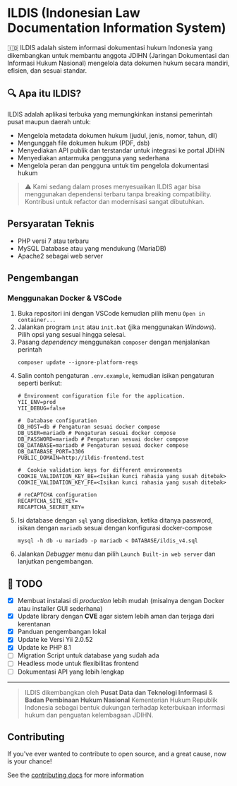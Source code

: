 # ILDIS (Indonesian Law Documentation Information System)

🇮🇩 ILDIS adalah sistem informasi dokumentasi hukum Indonesia yang dikembangkan untuk membantu anggota JDIHN (Jaringan Dokumentasi dan Informasi Hukum Nasional) mengelola data dokumen hukum secara mandiri, efisien, dan sesuai standar.

## 🔍 Apa itu ILDIS?

ILDIS adalah aplikasi terbuka yang memungkinkan instansi pemerintah pusat maupun daerah untuk:

- Mengelola metadata dokumen hukum (judul, jenis, nomor, tahun, dll)
- Mengunggah file dokumen hukum (PDF, dsb)
- Menyediakan API publik dan terstandar untuk integrasi ke portal JDIHN
- Menyediakan antarmuka pengguna yang sederhana
- Mengelola peran dan pengguna untuk tim pengelola dokumentasi hukum


> ⚠️ Kami sedang dalam proses menyesuaikan ILDIS agar bisa menggunakan dependensi terbaru tanpa breaking compatibility. Kontribusi untuk refactor dan modernisasi sangat dibutuhkan.

## Persyaratan Teknis
- PHP versi 7 atau terbaru
- MySQL Database atau yang mendukung (MariaDB)
- Apache2 sebagai web server

## Pengembangan

### Menggunakan Docker & VSCode
1. Buka repositori ini dengan VSCode kemudian pilih menu `Open in container...`
2. Jalankan program `init` atau `init.bat` (jika menggunakan _Windows_). Pilih opsi yang sesuai hingga selesai.
3. Pasang _dependency_ menggunakan `composer` dengan menjalankan perintah
   ```console
   composer update --ignore-platform-reqs
   ```
4. Salin contoh pengaturan `.env.example`, kemudian isikan pengaturan seperti berikut:
   ```
   # Environment configuration file for the application.
   YII_ENV=prod
   YII_DEBUG=false

   #  Database configuration
   DB_HOST=db # Pengaturan sesuai docker compose
   DB_USER=mariadb # Pengaturan sesuai docker compose
   DB_PASSWORD=mariadb # Pengaturan sesuai docker compose
   DB_DATABASE=mariadb # Pengaturan sesuai docker compose
   DB_DATABASE_PORT=3306
   PUBLIC_DOMAIN=http://ildis-frontend.test

   #  Cookie validation keys for different environments
   COOKIE_VALIDATION_KEY_BE=<Isikan kunci rahasia yang susah ditebak>
   COOKIE_VALIDATION_KEY_FE=<Isikan kunci rahasia yang susah ditebak>

   # reCAPTCHA configuration
   RECAPTCHA_SITE_KEY=
   RECAPTCHA_SECRET_KEY=
   ```
5. Isi database dengan `sql` yang disediakan, ketika ditanya password, isikan dengan `mariadb` sesuai dengan konfigurasi docker-compose
   ```
   mysql -h db -u mariadb -p mariadb < DATABASE/ildis_v4.sql
   ```
6. Jalankan _Debugger_ menu dan pilih `Launch Built-in web server` dan lanjutkan pengembangan.

## 📝 TODO

- [x] Membuat instalasi di _production_ lebih mudah (misalnya dengan Docker atau installer GUI sederhana)
- [x] Update library dengan **CVE** agar sistem lebih aman dan terjaga dari kerentanan
- [x] Panduan pengembangan lokal
- [x] Update ke Versi Yii 2.0.52
- [x] Update ke PHP 8.1
- [ ] Migration Script untuk database yang sudah ada
- [ ] Headless mode untuk flexibilitas frontend
- [ ] Dokumentasi API yang lebih lengkap

---

> ILDIS dikembangkan oleh **Pusat Data dan Teknologi Informasi** & **Badan Pembinaan Hukum Nasional** Kementerian Hukum Republik Indonesia sebagai bentuk dukungan terhadap keterbukaan informasi hukum dan penguatan kelembagaan JDIHN.


## Contributing

If you've ever wanted to contribute to open source, and a great cause, now is your chance!

See the [contributing docs](CONTRIBUTING.md) for more information
